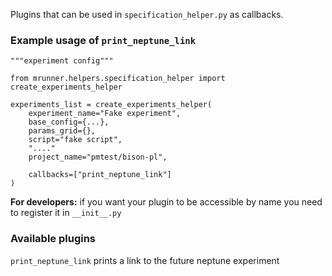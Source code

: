 Plugins that can be used in ``specification_helper.py`` as callbacks.


### Example usage of ```print_neptune_link```
```
"""experiment config"""

from mrunner.helpers.specification_helper import create_experiments_helper

experiments_list = create_experiments_helper(
    experiment_name="Fake experiment",
    base_config={...},
    params_grid={},
    script="fake script",
    "...."
    project_name="pmtest/bison-pl",

    callbacks=["print_neptune_link"]
)
```
**For developers:** if you want your plugin to be accessible by name you need to register it in ```__init__.py```

### Available plugins
```print_neptune_link``` prints a link to the future neptune experiment
